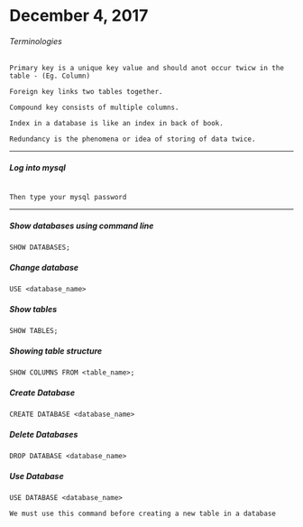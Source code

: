 # December 4, 2017

###### Terminologies
```
Primary key is a unique key value and should anot occur twicw in the table - (Eg. Column)

Foreign key links two tables together.

Compound key consists of multiple columns.

Index in a database is like an index in back of book.

Redundancy is the phenomena or idea of storing of data twice.
```
-----
##### Log into mysql

```mysql -u root -p

Then type your mysql password
```
-----
##### Show databases using command line
```
SHOW DATABASES;
```
##### Change database 
```
USE <database_name>
```
##### Show tables 
```
SHOW TABLES;
```
##### Showing table structure
```
SHOW COLUMNS FROM <table_name>;
```
##### Create Database
```
CREATE DATABASE <database_name>
```
##### Delete Databases
```
DROP DATABASE <database_name>
```
##### Use Database
```
USE DATABASE <database_name>

We must use this command before creating a new table in a database
```
